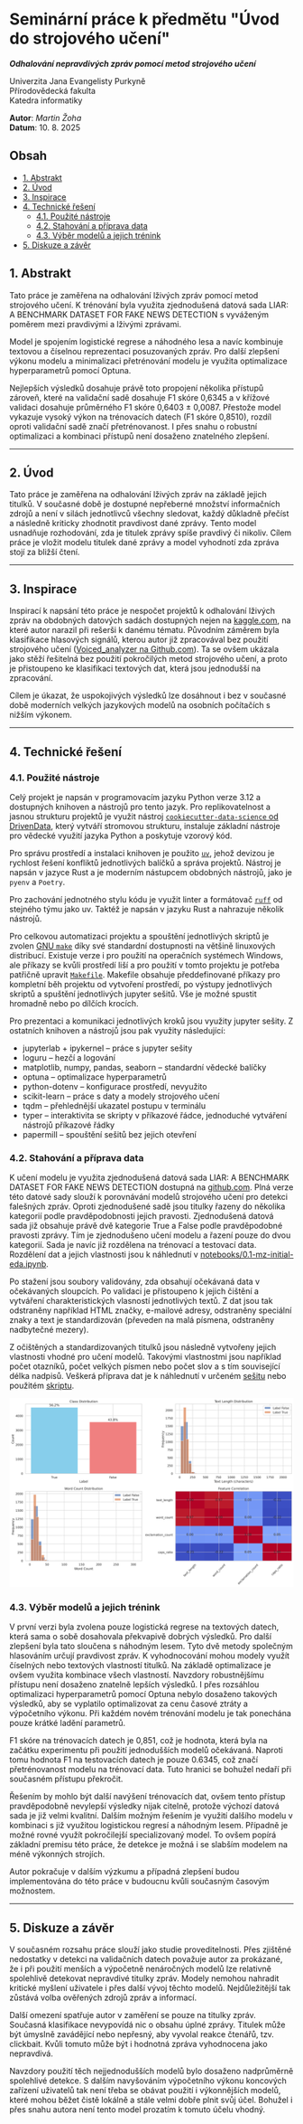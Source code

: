 # Seminární práce k předmětu "Úvod do strojového učení" <!-- omit from toc -->

***Odhalování nepravdivých zpráv pomocí metod strojového učení***

Univerzita Jana Evangelisty Purkyně  
Přírodovědecká fakulta  
Katedra informatiky

**Autor**: *Martin Žoha*  
**Datum**: 10. 8. 2025

## Obsah <!-- omit from toc -->

- [1. Abstrakt](#1-abstrakt)
- [2. Úvod](#2-úvod)
- [3. Inspirace](#3-inspirace)
- [4. Technické řešení](#4-technické-řešení)
  - [4.1. Použité nástroje](#41-použité-nástroje)
  - [4.2. Stahování a příprava data](#42-stahování-a-příprava-data)
  - [4.3. Výběr modelů a jejich trénink](#43-výběr-modelů-a-jejich-trénink)
- [5. Diskuze a závěr](#5-diskuze-a-závěr)

## 1. Abstrakt

Tato práce je zaměřena na odhalování lživých zpráv pomocí metod strojového učení. K trénování byla využita zjednodušená datová sada LIAR: A BENCHMARK DATASET FOR FAKE NEWS DETECTION s vyváženým poměrem mezi pravdivými a lživými zprávami.

Model je spojením logistické regrese a náhodného lesa a navíc kombinuje textovou a číselnou reprezentaci posuzovaných zpráv. Pro další zlepšení výkonu modelu a minimalizaci přetrénování modelu je využita optimalizace hyperparametrů pomocí Optuna.

Nejlepších výsledků dosahuje právě toto propojení několika přístupů zároveň, které na validační sadě dosahuje F1 skóre 0,6345 a v křížové validaci dosahuje průměrného F1 skóre 0,6403 ± 0,0087. Přestože model vykazuje vysoký výkon na trénovacích datech (F1 skóre 0,8510), rozdíl oproti validační sadě značí přetrénovanost. I přes snahu o robustní optimalizaci a kombinaci přístupů není dosaženo znatelného zlepšení.

---

## 2. Úvod

Tato práce je zaměřena na odhalování lživých zpráv na základě jejich titulků. V současné době je dostupné nepřeberné množství informačních zdrojů a není v silách jednotlivců všechny sledovat, každý důkladně přečíst a následně kriticky zhodnotit pravdivost dané zprávy. Tento model usnadňuje rozhodování, zda je titulek zprávy spíše pravdivý či nikoliv. Cílem práce je vložit modelu titulek dané zprávy a model vyhodnotí zda zpráva stojí za bližší čtení.

---

## 3. Inspirace

Inspirací k napsání této práce je nespočet projektů k odhalování lživých zpráv na obdobných datových sadách dostupných nejen na [kaggle.com](https://www.kaggle.com/ "kaggle.com"), na které autor narazil při rešerši k danému tématu. Původním záměrem byla klasifikace hlasových signálů, kterou autor již zpracovával bez použití strojového učení ([Voiced_analyzer na Github.com](https://github.com/Zohino/voiced_analyzer "Klasifikace hlasových záznamů od Martina Žohy")). Ta se ovšem ukázala jako stěží řešitelná bez použití pokročilých metod strojového učení, a proto je přistoupeno ke klasifikaci textových dat, která jsou jednodušší na zpracování.

Cílem je úkazat, že uspokojivých výsledků lze dosáhnout i bez v současné době moderních velkých jazykových modelů na osobních počítačích s nižším výkonem.

---

## 4. Technické řešení

### 4.1. Použité nástroje

Celý projekt je napsán v programovacím jazyku Python verze 3.12 a dostupných knihoven a nástrojů pro tento jazyk. Pro replikovatelnost a jasnou strukturu projektů je využit nástroj [`cookiecutter-data-science` od DrivenData](https://cookiecutter-data-science.drivendata.org/ "Cookiecutter Data Science"), který vytváří stromovou strukturu, instaluje základní nástroje pro vědecké využití jazyka Python a poskytuje vzorový kód.

Pro správu prostředí a instalaci knihoven je použito [`uv`](https://docs.astral.sh/uv/), jehož devizou je rychlost řešení konfliktů jednotlivých balíčků a správa projektů. Nástroj je napsán v jazyce Rust a je moderním nástupcem obdobných nástrojů, jako je `pyenv` a `Poetry`.

Pro zachování jednotného stylu kódu je využit linter a formátovač [`ruff`](https://docs.astral.sh/ruff/) od stejného týmu jako uv. Taktéž je napsán v jazyku Rust a nahrazuje několik nástrojů.

Pro celkovou automatizaci projektu a spouštění jednotlivých skriptů je zvolen [GNU `make`](https://www.gnu.org/software/make/) díky své standardní dostupnosti na většině linuxových distribucí. Existuje verze i pro použití na operačních systémech Windows, ale příkazy se kvůli prostředí liší a pro použití v tomto projektu je potřeba patřičně upravit [`Makefile`](../Makefile). Makefile obsahuje předdefinované příkazy pro kompletní běh projektu od vytvoření prostředí, po výstupy jednotlivých skriptů a spuštění jednotlivých jupyter sešitů. Vše je možné spustit hromadně nebo po dílčích krocích.

Pro prezentaci a komunikaci jednotlivých kroků jsou využity jupyter sešity. Z ostatních knihoven a nástrojů jsou pak využity následující:

- jupyterlab + ipykernel – práce s jupyter sešity
- loguru – hezčí a logování
- matplotlib, numpy, pandas, seaborn – standardní vědecké balíčky
- optuna – optimalizace hyperparametrů
- python-dotenv – konfigurace prostředí, nevyužito
- scikit-learn – práce s daty a modely strojového učení
- tqdm – přehlednější ukazatel postupu v terminálu
- typer – interaktivita se skripty v příkazové řádce, jednoduché vytváření nástrojů příkazové řádky
- papermill – spouštění sešitů bez jejich otevření

### 4.2. Stahování a příprava data

K učení modelu je využita zjednodušená datová sada LIAR: A BENCHMARK DATASET FOR FAKE NEWS DETECTION dostupná na [github.com](https://github.com/nishitpatel01/Fake_News_Detection "Fake News Detection by nishitpate101"). Plná verze této datové sady slouží k porovnávání modelů strojového učení pro detekci falešných zpráv. Oproti zjednodušené sadě jsou titulky řazeny do několika kategorií podle pravděpodobnosti jejich pravosti. Zjednodušená datová sada již obsahuje právě dvě kategorie True a False podle pravděpodobné pravosti zprávy. Tím je zjednodušeno učení modelu a řazení pouze do dvou kategorií. Sada je navíc již rozdělena na trénovací a testovací data. Rozdělení dat a jejich vlastnosti jsou k náhlednutí v [notebooks/0.1-mz-initial-eda.ipynb](../notebooks/0.1-mz-initial-eda.ipynb "Úvodní prozkoumání dat").

Po stažení jsou soubory validovány, zda obsahují očekávaná data v očekávaných sloupcích. Po validaci je přistoupeno k jejich čištění a vytváření charakteristických vlasností jednotlivých textů. Z dat jsou tak odstraněny například HTML značky, e-mailové adresy, odstraněny speciální znaky a text je standardizován (převeden na malá písmena, odstraněny nadbytečné mezery).

Z očištěných a standardizovaných titulků jsou následně vytvořeny jejich vlastnosti vhodné pro učení modelů. Takovými vlastnostmi jsou například počet otazníků, počet velkých písmen nebo počet slov a s tím související délka nadpisů. Veškerá příprava dat je k náhlednutí v určeném [sešitu](../notebooks/1.1-mz-data-cleaning-and-feature-creation.ipynb "Čištění a příprava dat") nebo použitém [skriptu](../src/preprocessing/preprocessing.py "Příprava a čištění dat - skript").

[![Vlastnosti datové sady](../reports/figures/enhanced_data_analysis.png "Vlastnosti datové sady")](../reports/figures/enhanced_data_analysis.png)

### 4.3. Výběr modelů a jejich trénink

V první verzi byla zvolena pouze logistická regrese na textových datech, která sama o sobě dosahovala překvapivě dobrých výsledků. Pro další zlepšení byla tato sloučena s náhodným lesem. Tyto dvě metody společným hlasováním určují pravdivost zpráv. K vyhodnocování mohou modely využít číselných nebo textových vlastností titulků. Na základě optimalizace je ovšem využita kombinace všech vlastností. Navzdory robustnějšímu přístupu není dosaženo znatelně lepších výsledků. I přes rozsáhlou optimalizaci hyperparametrů pomocí Optuna nebylo dosaženo takových výsledků, aby se vyplatilo optimalizovat za cenu časové ztráty a výpočetního výkonu. Při každém novém trénování modelu je tak ponechána pouze krátké ladění parametrů.

F1 skóre na trénovacích datech je 0,851, což je hodnota, která byla na začátku experimentu při použití jednodušších modelů očekávaná. Naproti tomu hodnota F1 na testovacích datech je pouze 0.6345, což značí přetrénovanost modelu na trénovací data. Tuto hranici se bohužel nedaří při současném přístupu překročit.

Řešením by mohlo být další navýšení trénovacích dat, ovšem tento přístup pravděpodobně nevylepší výsledky nijak citelně, protože výchozí datová sada je již velmi kvalitní. Dalším možným řešením je využití dalšího modelu v kombinaci s již využitou logistickou regresí a náhodným lesem. Případně je možné rovné využít pokročilejší specializovaný model. To ovšem popírá základní premisu této práce, že detekce je možná i se slabším modelem na méně výkonných strojích.

Autor pokračuje v dalším výzkumu a případná zlepšení budou implementována do této práce v budoucnu kvůli současným časovým možnostem.

---

## 5. Diskuze a závěr

V současném rozsahu práce slouží jako studie proveditelnosti. Přes zjištěné nedostatky v detekci na validačních datech považuje autor za prokázané, že i při použití menších a výpočetně nenáročných modelů lze relativně spolehlivě detekovat nepravdivé titulky zpráv. Modely nemohou nahradit kritické myšlení uživatele i přes další vývoj těchto modelů. Nejdůležitější tak zůstává volba ověřených zdrojů zpráv a informací.

Další omezení spatřuje autor v zaměření se pouze na titulky zpráv. Současná klasifikace nevypovídá nic o obsahu úplné zprávy. Titulek může být úmyslně zavádějící nebo nepřesný, aby vyvolal reakce čtenářů, tzv. clickbait. Kvůli tomuto může být i hodnotná zpráva vyhodnocena jako nepravdivá.

Navzdory použití těch nejjednodušších modelů bylo dosaženo nadprůměrně spolehlivé detekce. S dalším navyšováním výpočetního výkonu koncových zařízení uživatelů tak není třeba se obávat použití i výkonnějších modelů, které mohou běžet čistě lokálně a stále velmi dobře plnit svůj účel. Bohužel i přes snahu autora není tento model prozatím k tomuto účelu vhodný.
